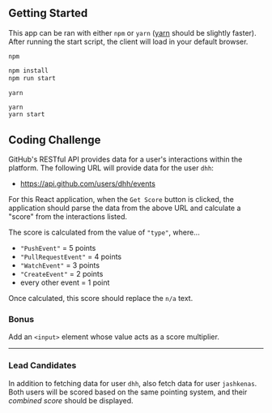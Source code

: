 ## Getting Started

This app can be ran with either `npm` or `yarn` ([yarn](https://classic.yarnpkg.com/en/docs/install)
should be slightly faster). After running the start script, the client will load in your default
browser.

`npm`
```sh
npm install
npm run start
```

`yarn`
```sh
yarn
yarn start
```


## Coding Challenge

GitHub's RESTful API provides data for a user's interactions within the platform. The following URL
will provide data for the user `dhh`:

- https://api.github.com/users/dhh/events


For this React application, when the `Get Score` button is clicked, the application should parse the
data from the above URL and calculate a "score" from the interactions listed.

The score is calculated from the value of `"type"`, where...
- `"PushEvent"` = 5 points
- `"PullRequestEvent"` = 4 points
- `"WatchEvent"` = 3 points
- `"CreateEvent"` = 2 points
-  every other event = 1 point

Once calculated, this score should replace the `n/a` text.


### Bonus

 Add an `<input>` element whose value acts as a score multiplier.


---

### Lead Candidates

In addition to fetching data for user `dhh`, also fetch data for user `jashkenas`. Both users will
be scored based on the same pointing system, and their _combined score_ should be displayed.
